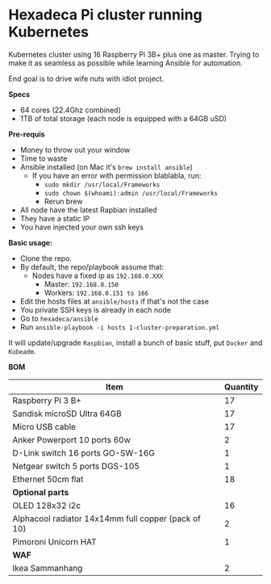 # Hexadeca Pi cluster running Kubernetes

Kubernetes cluster using 16 Raspberry Pi 3B+ plus one as master. Trying to make it as seamless as possible while learning Ansible for automation.

End goal is to drive wife nuts with idiot project.

**Specs**

- 64 cores (22.4Ghz combined)
- 1TB of total storage (each node is equipped with a 64GB uSD)

**Pre-requis**
- Money to throw out your window
- Time to waste
- Ansible installed (on Mac it's `brew install ansible`)
  - If you have an error with permission blablabla, run:
    - `sudo mkdir /usr/local/Frameworks`
    - `sudo chown $(whoami):admin /usr/local/Frameworks`
    - Rerun brew
- All node have the latest Rapbian installed
- They have a static IP
- You have injected your own ssh keys

**Basic usage:**
- Clone the repo.
- By default, the repo/playbook assume that:
  - Nodes have a fixed ip as `192.168.0.XXX`
    - Master: `192.168.0.150`
    - Workers: `192.168.0.151 to 166`
- Edit the hosts files at `ansible/hosts` if that's not the case
- You private SSH keys is already in each node
- Go to `hexadeca/ansible`
- Run `ansible-playbook -i hosts 1-cluster-preparation.yml`

It will update/upgrade `Raspbian`, install a bunch of basic stuff, put `Docker` and `Kubeadm`.

**BOM**


|Item|Quantity|
|---|---|
|Raspberry Pi 3 B+|17
|Sandisk microSD Ultra 64GB|17
|Micro USB cable| 17
|Anker Powerport 10 ports 60w|2
|D-Link switch 16 ports GO-SW-16G|1
|Netgear switch 5 ports DGS-105|1
|Ethernet 50cm flat|18
|**Optional parts**|
|OLED 128x32 i2c|16
|Alphacool radiator 14x14mm full copper (pack of 10)|2
|Pimoroni Unicorn HAT|1
|**WAF**|
|Ikea Sammanhang|2
